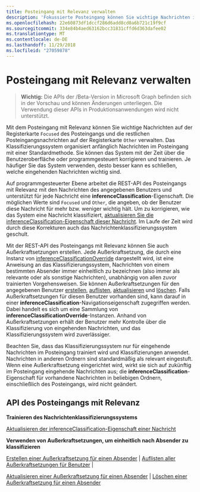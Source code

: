 ```yaml
---
title: Posteingang mit Relevanz verwalten
description: 'Fokussierte Posteingang können Sie wichtige Nachrichten in Anzeigen der `Focused` auf der Registerkarte Posteingang und dem Rest der Posteingangsnachrichten in der `Other` Registerkarte. Das System Klassifikation '
ms.openlocfilehash: 22e60873df1dccf286d6add8cd0a6b721c19f9cf
ms.sourcegitcommit: 334e84b4aed63162bcc31831cffd6d363dafee02
ms.translationtype: MT
ms.contentlocale: de-DE
ms.lasthandoff: 11/29/2018
ms.locfileid: "27059878"
---
```

# <a name="manage-focused-inbox"></a>Posteingang mit Relevanz verwalten

> **Wichtig:** Die APIs der /Beta-Version in Microsoft Graph befinden sich in der Vorschau und können Änderungen unterliegen. Die Verwendung dieser APIs in Produktionsanwendungen wird nicht unterstützt.

Mit dem Posteingang mit Relevanz können Sie wichtige Nachrichten auf der Registerkarte `Focused` des Posteingangs und die restlichen Posteingangsnachrichten auf der Registerkarte `Other` verwalten. Das Klassifizierungssystem organisiert anfänglich Nachrichten im Posteingang mit einer Standardmethode. Sie können das System mit der Zeit über die Benutzeroberfläche oder programmgesteuert korrigieren und trainieren. Je häufiger Sie das System verwenden, desto besser kann es schließen, welche eingehenden Nachrichten wichtig sind.

Auf programmgesteuerter Ebene arbeitet die REST-API des Posteingangs mit Relevanz mit den Nachrichten des angegebenen Benutzers und unterstützt für jede Nachricht eine **inferenceClassification**-Eigenschaft. Die möglichen Werte sind `Focused` und `Other`, die angeben, ob der Benutzer diese Nachricht für mehr bzw. weniger wichtig hält. Um zu korrigieren, wie das System eine Nachricht klassifiziert, [aktualisieren Sie die inferenceClassification-Eigenschaft dieser Nachricht](../api/message-update.md). Im Laufe der Zeit wird durch diese Korrekturen auch das Nachrichtenklassifizierungssystem geschult.

Mit der REST-API des Posteingangs mit Relevanz können Sie auch Außerkraftsetzungen erstellen. Jede Außerkraftsetzung, die durch eine Instanz von [inferenceClassificationOverride](../resources/inferenceclassificationoverride.md) dargestellt wird, ist eine Anweisung an das Klassifizierungssystem, Nachrichten von einem bestimmten Absender immer einheitlich zu bezeichnen (also immer als relevante oder als sonstige Nachrichten), unabhängig von allen zuvor trainierten Vorgehensweisen. Sie können Außerkraftsetzungen für den angegebenen Benutzer [erstellen](../api/inferenceclassification-post-overrides.md), [auflisten](../api/inferenceclassification-list-overrides.md), [aktualisieren](../api/inferenceclassificationoverride-update.md) und [löschen](../api/inferenceclassificationoverride-delete.md). Falls Außerkraftsetzungen für diesen Benutzer vorhanden sind, kann darauf in einer **inferenceClassification**-Navigationseigenschaft zugegriffen werden. Dabei handelt es sich um eine Sammlung von **inferenceClassificationOverride**-Instanzen. Anhand von Außerkraftsetzungen erhält der Benutzer mehr Kontrolle über die Klassifizierung von eingehenden Nachrichten, und das Klassifizierungssystem wird zuverlässiger.

Beachten Sie, dass das Klassifizierungssystem nur für eingehende Nachrichten im Posteingang trainiert wird und Klassifizierungen anwendet. Nachrichten in anderen Ordnern sind standardmäßig als relevant eingestuft. Wenn eine Außerkraftsetzung eingerichtet wird, wirkt sie sich auf zukünftig im Posteingang eingehende Nachrichten aus; die **inferenceClassification**-Eigenschaft für vorhandene Nachrichten in beliebigen Ordnern, einschließlich des Posteingangs, wird nicht geändert.

## <a name="focused-inbox-api"></a>API des Posteingangs mit Relevanz

**Trainieren des Nachrichtenklassifizierungssystems**

[Aktualisieren der inferenceClassification-Eigenschaft einer Nachricht](../api/message-update.md)


**Verwenden von Außerkraftsetzungen, um einheitlich nach Absender zu klassifizieren**

[Erstellen einer Außerkraftsetzung für einen Absender](../api/inferenceclassification-post-overrides.md) | [Auflisten aller Außerkraftsetzungen für Benutzer](../api/inferenceclassification-list-overrides.md) |

[Aktualisieren einer Außerkraftsetzung für einen Absender](../api/inferenceclassificationoverride-update.md) | [Löschen einer Außerkraftsetzung für einen Absender](../api/inferenceclassificationoverride-delete.md) 
